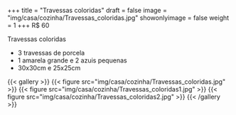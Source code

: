 +++
title = "Travessas coloridas"
draft = false
image = "img/casa/cozinha/Travessas_coloridas.jpg"
showonlyimage = false
weight = 1
+++
<span class="price">R$ 60</span>

<!--more-->

Travessas coloridas

- 3 travessas de porcela
- 1 amarela grande e 2 azuis pequenas
- 30x30cm e 25x25cm


{{< gallery >}}
{{< figure src="img/casa/cozinha/Travessas_coloridas.jpg" >}}
{{< figure src="img/casa/cozinha/Travessas_coloridas1.jpg" >}}
{{< figure src="img/casa/cozinha/Travessas_coloridas2.jpg" >}}
{{< /gallery >}}
